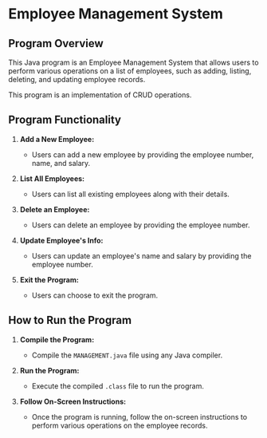 # Employee Management System

## Program Overview

This Java program is an Employee Management System that allows users to perform various operations on a list of employees, such as adding, listing, deleting, and updating employee records.

This program is an implementation of CRUD operations.

## Program Functionality

1. **Add a New Employee:**
   - Users can add a new employee by providing the employee number, name, and salary.

2. **List All Employees:**
   - Users can list all existing employees along with their details.

3. **Delete an Employee:**
   - Users can delete an employee by providing the employee number.

4. **Update Employee's Info:**
   - Users can update an employee's name and salary by providing the employee number.

5. **Exit the Program:**
   - Users can choose to exit the program.

## How to Run the Program

1. **Compile the Program:**
   - Compile the `MANAGEMENT.java` file using any Java compiler.

2. **Run the Program:**
   - Execute the compiled `.class` file to run the program.

3. **Follow On-Screen Instructions:**
   - Once the program is running, follow the on-screen instructions to perform various operations on the employee records.
